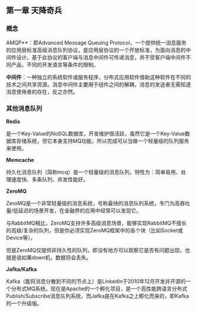 ## 第一章 天降奇兵

### 概念

AMQP**：即Advanced Message Queuing Protocol，一个提供统一消息服务的应用层标准高级消息队列协议，是应用层协议的一个开放标准，为面向消息的中间件设计。基于此协议的客户端与消息中间件可传递消息，并不受客户端中间件不同产品，不同的开发语言等条件的限制。

**中间件**：一种独立的系统软件或服务程序，分布式应用软件借助这种软件在不同的技术之间共享资源。消息中间件主要用于组件之间的解耦，消息的发送者无需知道消息使用者的存在，反之亦然。

### 其他消息队列

**Redis**

是一个Key-Value的NoSQL数据库，开发维护很活跃，虽然它是一个Key-Value数据库存储系统，但它本身支持MQ功能，所以完成可以当做一个轻量级的队列服务来使用。

**Memcache**

持久化消息队列（简称mcq）是一个轻量级的消息队列，特性为：简单易用、处理速度快、多条队列、并发性能好。

**ZeroMQ**

ZeroMQ是一个非常轻量级的消息系统，号称最快的消息队列系统，专门为高吞吐量/低延迟的场景开发，在金融界的应用中经常可以发现它。

与RabbitMQ相比，ZeroMQ支持许多高级消息场景，能够实现RabbitMQ不擅长的高级/复杂的队列，但是你必须实现ZeroMQ框架中的各个块（比如Socket或Device等）。

但是ZeroMQ仅提供非持久性的队列，即没有地方可以观察它是否有问题出现，也就是说如果down机，数据将会丢失。

**Jafka/Kafka**

Kafka（能将消息分散到不同的节点上）是LinkedIn于2010年12月开发并开源的一个分布式MQ系统，现在是Apache的一个孵化项目，是一个高性能跨语言分布式Publish/Subscribe消息队列系统，而Jafka是在Kafka之上孵化而来的，即Kafka的一个升级版。
